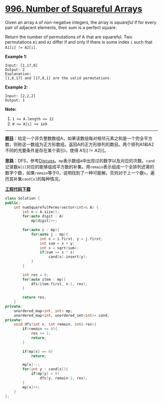 # [996. Number of Squareful Arrays](https://leetcode.com/problems/number-of-squareful-arrays/)

Given an array `A` of non-negative integers, the array is *squareful* if for every pair of adjacent elements, their sum is a perfect square.

Return the number of permutations of A that are squareful.  Two permutations `A1` and `A2` differ if and only if there is some index `i` such that `A1[i] != A2[i]`.

 **Example 1:**

```
Input: [1,17,8]
Output: 2
Explanation: 
[1,8,17] and [17,8,1] are the valid permutations.
```

**Example 2:**

```
Input: [2,2,2]
Output: 1
```

 **Note:**

1. `1 <= A.length <= 12`
2. `0 <= A[i] <= 1e9`

-----

**[题目](https://leetcode-cn.com/problems/number-of-squareful-arrays)**：给定一个非负整数数组A，如果该数组每对相邻元素之和是一个完全平方数，则称这一数组为正方形数组。返回A的正方形排列的数目。两个排列A1和A2不同的充要条件是存在某个索引i，使得 A1[i] != A2[i]。

**思路**：DFS，参考[Discuss](https://leetcode.com/problems/number-of-squareful-arrays/discuss/238562/C++Python-Backtracking)。`mp`表示数组`A`中出现过的数字以及对应的次数。`cand`记录数`A[i]`对应的能够组成平方数的补集。用`remain`表示组成一个全排列还需的数字个数，如果`remain`等于0，说明找到了一种可能解。否则对于上一个数`x`，遍历其补集`cand[x]`的每种情况。

[**工程代码下载**](https://github.com/shenkh/leetcode)

```cpp
class Solution {
public:
    int numSquarefulPerms(vector<int>& A) {
        int n = A.size();
        for(auto digit : A)
            mp[digit]++;
        
        for(auto i : mp){
            for(auto j : mp){
                int x = i.first, y = j.first;
                int sum = x + y;
                int s = sqrt(sum);
                if(sum == s * s)
                    cand[x].insert(y);
            }
        }
        
        int res = 0;
        for(auto item : mp){
            dfs(item.first, n-1, res);
        }
        
        return res;
    }
private:
    unordered_map<int, int> mp;
    unordered_map<int, unordered_set<int>> cand;
private:
    void dfs(int x, int remain, int& res){
        if(remain == 0){
            res += 1;
            return;
        }
        
        if(mp[x] == 0)
            return;

        mp[x]--;
        for(int y : cand[x]){
            if(mp[y] > 0)
                dfs(y, remain-1, res);
        }
        mp[x]++;
    }
};
```
